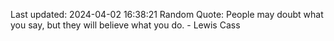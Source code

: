 Last updated: 2024-04-02 16:38:21
Random Quote: People may doubt what you say, but they will believe what you do. - Lewis Cass